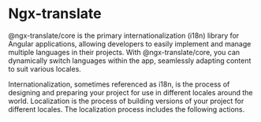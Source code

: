 # Ngx-translate

@ngx-translate/core is the primary internationalization (i18n) library for Angular
applications, allowing developers to easily implement and manage multiple languages
in their projects. With @ngx-translate/core, you can dynamically switch languages
within the app, seamlessly adapting content to suit various locales.

Internationalization, sometimes referenced as i18n, is the process of designing and preparing your project for use in different locales around the world. Localization is the process of building versions of your project for different locales. The localization process includes the following actions.
